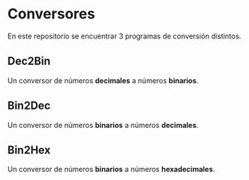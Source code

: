 # Conversores
En este repositorio se encuentrar 3 programas de conversión distintos.
## Dec2Bin
Un conversor de números **decimales** a números **binarios**.
## Bin2Dec
Un conversor de números **binarios** a números **decimales**.
## Bin2Hex
Un conversor de números **binarios** a números **hexadecimales**.
